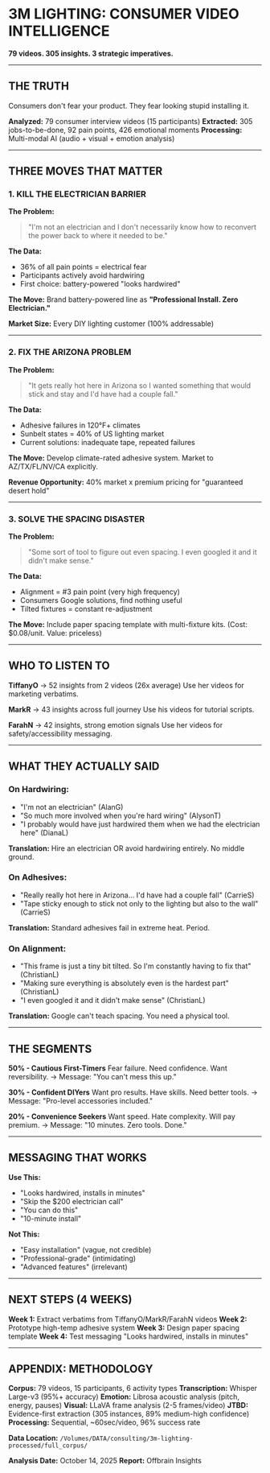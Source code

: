 # 3M LIGHTING: CONSUMER VIDEO INTELLIGENCE

**79 videos. 305 insights. 3 strategic imperatives.**

---

## THE TRUTH

Consumers don't fear your product. They fear looking stupid installing it.

**Analyzed:** 79 consumer interview videos (15 participants)
**Extracted:** 305 jobs-to-be-done, 92 pain points, 426 emotional moments
**Processing:** Multi-modal AI (audio + visual + emotion analysis)

---

## THREE MOVES THAT MATTER

### 1. KILL THE ELECTRICIAN BARRIER

**The Problem:**
> "I'm not an electrician and I don't necessarily know how to reconvert the power back to where it needed to be."

**The Data:**
- 36% of all pain points = electrical fear
- Participants actively avoid hardwiring
- First choice: battery-powered "looks hardwired"

**The Move:**
Brand battery-powered line as **"Professional Install. Zero Electrician."**

**Market Size:** Every DIY lighting customer (100% addressable)

---

### 2. FIX THE ARIZONA PROBLEM

**The Problem:**
> "It gets really hot here in Arizona so I wanted something that would stick and stay and I'd have had a couple fall."

**The Data:**
- Adhesive failures in 120°F+ climates
- Sunbelt states = 40% of US lighting market
- Current solutions: inadequate tape, repeated failures

**The Move:**
Develop climate-rated adhesive system. Market to AZ/TX/FL/NV/CA explicitly.

**Revenue Opportunity:** 40% market x premium pricing for "guaranteed desert hold"

---

### 3. SOLVE THE SPACING DISASTER

**The Problem:**
> "Some sort of tool to figure out even spacing. I even googled it and it didn't make sense."

**The Data:**
- Alignment = #3 pain point (very high frequency)
- Consumers Google solutions, find nothing useful
- Tilted fixtures = constant re-adjustment

**The Move:**
Include paper spacing template with multi-fixture kits. (Cost: $0.08/unit. Value: priceless)

---

## WHO TO LISTEN TO

**TiffanyO** → 52 insights from 2 videos (26x average)
Use her videos for marketing verbatims.

**MarkR** → 43 insights across full journey
Use his videos for tutorial scripts.

**FarahN** → 42 insights, strong emotion signals
Use her videos for safety/accessibility messaging.

---

## WHAT THEY ACTUALLY SAID

### On Hardwiring:
- "I'm not an electrician" (AlanG)
- "So much more involved when you're hard wiring" (AlysonT)
- "I probably would have just hardwired them when we had the electrician here" (DianaL)

**Translation:** Hire an electrician OR avoid hardwiring entirely. No middle ground.

### On Adhesives:
- "Really really hot here in Arizona... I'd have had a couple fall" (CarrieS)
- "Tape sticky enough to stick not only to the lighting but also to the wall" (CarrieS)

**Translation:** Standard adhesives fail in extreme heat. Period.

### On Alignment:
- "This frame is just a tiny bit tilted. So I'm constantly having to fix that" (ChristianL)
- "Making sure everything is absolutely even is the hardest part" (ChristianL)
- "I even googled it and it didn't make sense" (ChristianL)

**Translation:** Google can't teach spacing. You need a physical tool.

---

## THE SEGMENTS

**50% - Cautious First-Timers**
Fear failure. Need confidence. Want reversibility.
→ Message: "You can't mess this up."

**30% - Confident DIYers**
Want pro results. Have skills. Need better tools.
→ Message: "Pro-level accessories included."

**20% - Convenience Seekers**
Want speed. Hate complexity. Will pay premium.
→ Message: "10 minutes. Zero tools. Done."

---

## MESSAGING THAT WORKS

**Use This:**
- "Looks hardwired, installs in minutes"
- "Skip the $200 electrician call"
- "You can do this"
- "10-minute install"

**Not This:**
- "Easy installation" (vague, not credible)
- "Professional-grade" (intimidating)
- "Advanced features" (irrelevant)

---

## NEXT STEPS (4 WEEKS)

**Week 1:** Extract verbatims from TiffanyO/MarkR/FarahN videos
**Week 2:** Prototype high-temp adhesive system
**Week 3:** Design paper spacing template
**Week 4:** Test messaging "Looks hardwired, installs in minutes"

---

## APPENDIX: METHODOLOGY

**Corpus:** 79 videos, 15 participants, 6 activity types
**Transcription:** Whisper Large-v3 (95%+ accuracy)
**Emotion:** Librosa acoustic analysis (pitch, energy, pauses)
**Visual:** LLaVA frame analysis (2-5 frames/video)
**JTBD:** Evidence-first extraction (305 instances, 89% medium-high confidence)
**Processing:** Sequential, ~60sec/video, 96% success rate

**Data Location:** `/Volumes/DATA/consulting/3m-lighting-processed/full_corpus/`

**Analysis Date:** October 14, 2025
**Report:** Offbrain Insights
